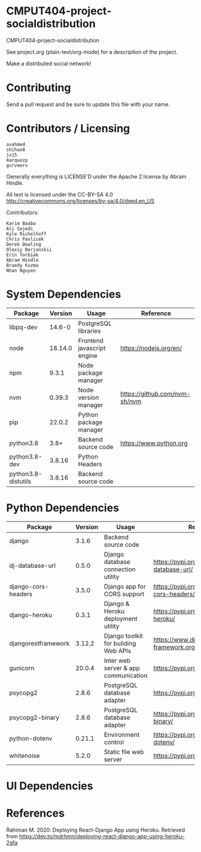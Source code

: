 CMPUT404-project-socialdistribution
===================================

CMPUT404-project-socialdistribution

See project.org (plain-text/org-mode) for a description of the project.

Make a distributed social network!

Contributing
============

Send a pull request and be sure to update this file with your name.

Contributors / Licensing
========================
    avahmed
    shihao8
    jx15
    marquezp
    gurveers

Generally everything is LICENSE'D under the Apache 2 license by Abram Hindle.

All text is licensed under the CC-BY-SA 4.0 http://creativecommons.org/licenses/by-sa/4.0/deed.en_US

Contributors:

    Karim Baaba
    Ali Sajedi
    Kyle Richelhoff
    Chris Pavlicek
    Derek Dowling
    Olexiy Berjanskii
    Erin Torbiak
    Abram Hindle
    Braedy Kuzma
    Nhan Nguyen 

# System Dependencies
| Package               | Version   | Usage                         | Reference                         |
| -                     | -         | -                             | -                                 |
| libpq-dev             | 14.6-0    | PostgreSQL libraries          | |
| node                  | 18.14.0   | Frontend javascript engine    | <https://nodejs.org/en/>          |
| npm                   | 9.3.1     | Node package manager          | |
| nvm                   | 0.39.3    | Node version manager          | <https://github.com/nvm-sh/nvm>   |
| pip                   | 22.0.2    | Python package manager        | |
| python3.8             | 3.8+      | Backend source code           | <https://www.python.org>          |
| python3.8-dev         | 3.8.16    | Python Headers                | |
| python3.8-distutils   | 3.8.16    | Backend source code           | |

# Python Dependencies
| Package               | Version   | Usage                                 | Reference                                         |
| -                     | -         | -                                     | -                                                 |
| django                | 3.1.6     | Backend source code                   | |
| dj-database-url       | 0.5.0     | Django database connection utility    | <https://pypi.org/project/dj-database-url/>       |
| django-cors-headers   | 3.5.0     | Django app for CORS support           | <https://pypi.org/project/django-cors-headers/>   |
| django-heroku         | 0.3.1     | Django & Heroku deployment utility    | <https://pypi.org/project/django-heroku/>         |
| djangorestframework   | 3.12.2    | Django toolkit for building Web APIs  | <https://www.django-rest-framework.org>           |
| gunicorn              | 20.0.4    | Inter web server & app communication  | <https://pypi.org/project/gunicorn/>              |
| psycopg2              | 2.8.6     | PostgreSQL database adapter           | <https://pypi.org/project/psycopg2/>              |
| psycopg2-binary       | 2.8.6     | PostgreSQL database adapter           | <https://pypi.org/project/psycopg2-binary/>       |
| python-dotenv         | 0.21.1    | Environment control                   | <https://pypi.org/project/python-dotenv/>         |
| whitenoise            | 5.2.0     | Static file web server                | <https://pypi.org/project/whitenoise/>            |

# UI Dependencies

# References
Rahiman M. 2020. Deploying React-Django App using Heroku. Retrieved from https://dev.to/mdrhmn/deploying-react-django-app-using-heroku-2gfa
